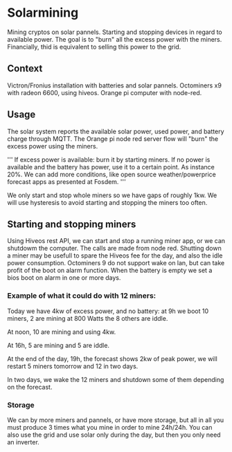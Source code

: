 # Solarmining

Mining cryptos on solar pannels. Starting and stopping devices in regard to available power.
The goal is to "burn" all the excess power with the miners.
Financially, thid is equivalent to selling this power to the grid.

## Context

Victron/Fronius installation with batteries and solar pannels.
Octominers x9 with radeon 6600, using hiveos.
Orange pi computer with node-red.

## Usage

The solar system reports the available solar power, used power, and battery charge through MQTT.
The Orange pi node red server flow will "burn" the excess power using the miners.

'''
If excess power is available: burn it by starting miners.
If no power is available and the battery has power, use it to a certain point. As instance 20%.
We can add more conditions, like open source weather/powerprice forecast apps as presented at Fosdem.
'''

We only start and stop whole miners so we have gaps of roughly 1kw. 
We will use hysteresis to avoid starting and stopping the miners too often.

## Starting and stopping miners

Using Hiveos rest API, we can start and stop a running miner app, or we can shutdowm the computer.
The calls are made from node red.
Shutting down a miner may be usefull to spare the Hiveos fee for the day, and also the idle power consumption.
Octominers 9 do not support wake on lan, but can take profit of the boot on alarm function.
When the battery is empty we set a bios boot on alarm in one or more days.


### Example of what it could do with 12 miners:

Today we have 4kw of excess power, and no battery: at 9h we boot 10 miners, 2 are mining at 800 Watts the 8 others are iddle.

At noon, 10 are mining and using 4kw.

At 16h, 5 are mining and 5 are iddle.

At the end of the day, 19h, the forecast shows 2kw of peak power, we will restart 5 miners tomorrow and 12 in two days.

In two days, we wake the 12 miners and shutdown some of them depending on the forecast.

### Storage

We can by more miners and pannels, or have more storage, but all in all you must produce 3 times what you mine in order to mine 24h/24h.
You can also use the grid and use solar only during the day, but then you only need an inverter.

